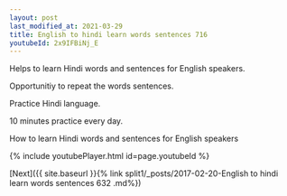 ```yaml
---
layout: post
last_modified_at: 2021-03-29
title: English to hindi learn words sentences 716 
youtubeId: 2x9IFBiNj_E
---
```

 
 
Helps to learn Hindi words and sentences for English speakers.

Opportunitiy to repeat the words sentences. 

Practice Hindi language. 
 
10 minutes practice every day. 
 
How to learn Hindi words and sentences for English speakers 
 
{% include youtubePlayer.html id=page.youtubeId %}
 
 
[Next]({{ site.baseurl }}{% link  split1/_posts/2017-02-20-English to hindi learn words sentences 632 .md%})
 
